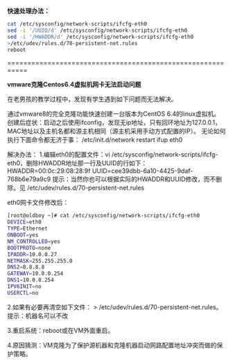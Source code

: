**快速处理办法：**

```bash
cat /etc/sysconfig/network-scripts/ifcfg-eth0
sed -i '/UUID/d' /etc/sysconfig/network-scripts/ifcfg-eth0
sed -i '/HWADDR/d' /etc/sysconfig/network-scripts/ifcfg-eth0
>/etc/udev/rules.d/70-persistent-net.rules
reboot
```

===========================================================

**vmware克隆Centos6.4虚拟机网卡无法启动问题**

在老男孩的教学过程中，发现有学生遇到如下问题而无法解决。

通过vmware8的完全克隆功能快速创建一台版本为CentOS 6.4的linux虚拟机。
创建后症状：启动之后使用ifconfig，发现无ip地址，只有回环地址为127.0.0.1，
MAC地址以及主机名都和源主机相同（源主机采用手动方式配置的IP）。
无论如何执行下面命令都无济于事：
/etc/init.d/network restart
ifup eth0

解决办法：
1.编辑eth0的配置文件：vi /etc/sysconfig/network-scripts/ifcfg-eth0，删除HWADDR地址那一行及UUID的行如下：
HWADDR=00:0c:29:08:28:9f
UUID=cee39dbb-6a10-4425-9daf-768b6e79a9c9
提示：当然你也可以根据实际的HWADDR和UUID修改，而不删除。见
/etc/udev/rules.d/70-persistent-net.rules

eth0网卡文件修改后：

```bash
[root@oldboy ~]# cat /etc/sysconfig/network-scripts/ifcfg-eth0
DEVICE=eth0
TYPE=Ethernet
ONBOOT=yes
NM_CONTROLLED=yes
BOOTPROTO=none
IPADDR=10.0.0.27
NETMASK=255.255.255.0
DNS2=8.8.8.8
GATEWAY=10.0.0.254
DNS1=10.0.0.254
IPV6INIT=no
USERCTL=no
```

2.如果有必要再清空如下文件：
\> /etc/udev/rules.d/70-persistent-net.rules。
提示：机器名可以不改

3.重启系统：reboot或在VM外面重启。

4.原因猜测：VM克隆为了保护源机器和克隆机器启动网路配置地址冲突而做的保护策略。
